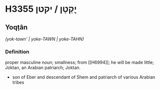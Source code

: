 # H3355 יׇקְטָן / יקטן

## Yoqṭân

_(yok-tawn' | yoke-TAWN | yoke-TAHN)_

### Definition

proper masculine noun; smallness; from [[H6994]]; he will be made little; Joktan, an Arabian patriarch; Joktan.

- son of Eber and descendant of Shem and patriarch of various Arabian tribes
